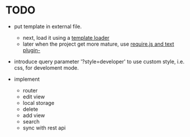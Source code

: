 # TODO

+ put template in external file.
  + next, load it using a [template
    loader](http://coenraets.org/blog/2012/01/backbone-js-lessons-learned-and-improved-sample-app/)
  + later when the project get more mature, use [require.js and text
    plugin-](https://github.com/requirejs/text)
    
+ introduce query parameter '?style=developer' to use custom style, i.e.
css, for develoment mode.
  
+ implement
  + router
  + edit view
  + local storage
  + delete
  + add view
  + search
  + sync with rest api
